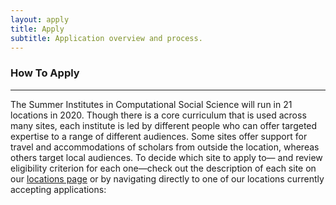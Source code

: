 ```yaml
---
layout: apply
title: Apply
subtitle: Application overview and process.
---
```


### How To Apply

---

The Summer Institutes in Computational Social Science will run in 21 locations in 2020. Though there is a core curriculum that is used across many sites, each institute is led by different people who can offer targeted expertise to a range of different audiences. Some sites offer support for travel and accommodations of scholars from outside the location, whereas others target local audiences. To decide which site to apply to— and review eligibility criterion for each one—check out the description of each site on our [locations page](locations) or by navigating directly to one of our locations currently accepting applications:
